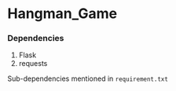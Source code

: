 # Hangman_Game
### Dependencies
1. Flask
2. requests


Sub-dependencies mentioned in `requirement.txt`
